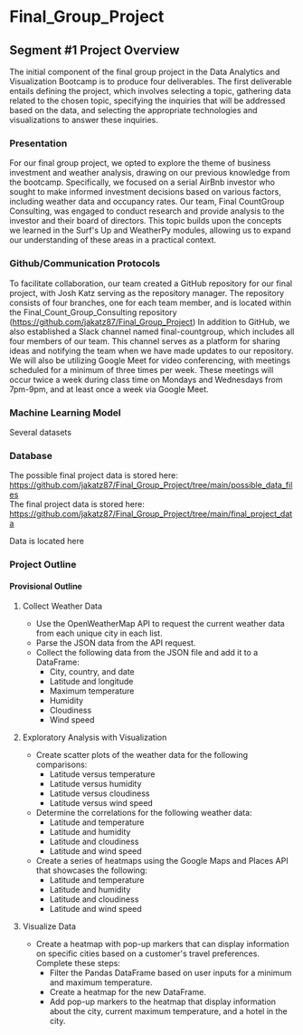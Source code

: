 # Final_Group_Project
## Segment #1 Project Overview
The initial component of the final group project in the Data Analytics and Visualization Bootcamp is to produce four deliverables. The first deliverable entails defining the project, which involves selecting a topic, gathering data related to the chosen topic, specifying the inquiries that will be addressed based on the data, and selecting the appropriate technologies and visualizations to answer these inquiries.
### Presentation
For our final group project, we opted to explore the theme of business investment and weather analysis, drawing on our previous knowledge from the bootcamp. Specifically, we focused on a serial AirBnb investor who sought to make informed investment decisions based on various factors, including weather data and occupancy rates. Our team, Final CountGroup Consulting, was engaged to conduct research and provide analysis to the investor and their board of directors. This topic builds upon the concepts we learned in the Surf's Up and WeatherPy modules, allowing us to expand our understanding of these areas in a practical context.
 
### Github/Communication Protocols
To facilitate collaboration, our team created a GitHub repository for our final project, with Josh Katz serving as the repository manager. The repository consists of four branches, one for each team member, and is located within the Final_Count_Group_Consulting repository (https://github.com/jakatz87/Final_Group_Project)
In addition to GitHub, we also established a Slack channel named final-countgroup, which includes all four members of our team. This channel serves as a platform for sharing ideas and notifying the team when we have made updates to our repository. We will also be utilizing Google Meet for video conferencing, with meetings scheduled for a minimum of three times per week. These meetings will occur twice a week during class time on Mondays and Wednesdays from 7pm-9pm, and at least once a week via Google Meet.

### Machine Learning Model
Several datasets

### Database

The possible final project data is stored here: https://github.com/jakatz87/Final_Group_Project/tree/main/possible_data_files  
The final project data is stored here: https://github.com/jakatz87/Final_Group_Project/tree/main/final_project_data


Data is located here

### Project Outline
#### Provisional Outline
1.	Collect Weather Data  
     * Use the OpenWeatherMap API to request the current weather data from each unique city in each list.  
     * Parse the JSON data from the API request.  
     * Collect the following data from the JSON file and add it to a DataFrame:  
       * City, country, and date  
       * Latitude and longitude  
       * Maximum temperature  
       * Humidity  
       * Cloudiness  
       * Wind speed   

2.	Exploratory Analysis with Visualization
      * Create scatter plots of the weather data for the following comparisons:
         * Latitude versus temperature
         * Latitude versus humidity
         * Latitude versus cloudiness
         * Latitude versus wind speed
      * Determine the correlations for the following weather data:
         * Latitude and temperature
         * Latitude and humidity
         * Latitude and cloudiness
         * Latitude and wind speed
      * Create a series of heatmaps using the Google Maps and Places API that showcases the following:
         * Latitude and temperature
         * Latitude and humidity
         * Latitude and cloudiness
         * Latitude and wind speed
         
3.	Visualize Data
      * Create a heatmap with pop-up markers that can display information on specific cities based on a customer's travel preferences. Complete these steps:
         * Filter the Pandas DataFrame based on user inputs for a minimum and maximum temperature.
         * Create a heatmap for the new DataFrame.
         * Add pop-up markers to the heatmap that display information about the city, current maximum temperature, and a hotel in the city.

